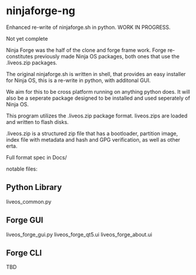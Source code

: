 # ninjaforge-ng

Enhanced re-write of ninjaforge.sh in python. WORK IN PROGRESS.

Not yet complete

Ninja Forge was the half of the clone and forge frame work. Forge re-constitutes
previously made Ninja OS packages, both ones that use the .liveos.zip packages.

The original ninjaforge.sh is written in shell, that provides an easy installer
for Ninja OS, this is a re-write in python, with additonal GUI.

We aim for this to be cross platform running on anything python does. It will
also be a seperate package designed to be installed and used seperately of
Ninja OS.

This program utilizes the .liveos.zip package format. liveos.zips are loaded
and written to flash disks.

.liveos.zip is a structured zip file that has a bootloader, partition image,
index file with metadata and hash and GPG verification, as well as other erta.

Full format spec in Docs/

notable files:

Python Library
-------
liveos_common.py

Forge GUI
---------
liveos\_forge\_gui.py
liveos\_forge\_qt5.ui
liveos\_forge\_about.ui

Forge CLI
---------
TBD
